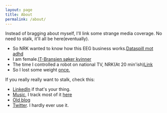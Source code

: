 ```yaml
---
layout: page
title: About 
permalink: /about/
---
```





Instead of bragging about myself, I'll link some strange media coverage. No need to stalk, it'll all be here(eventually).

* So NRK wanted to know how this EEG business works.[Dataspill mot adhd](http://www.nrk.no/ho/dataspill-mot-adhd-1.7521058)
* I am female.[IT-Bransjen søker kvinner](http://www.nrk.no/ho/it-bransjen-soker-kvinner-1.7892856)
* The time I controlled a robot on national TV, NRK(At 20 min'ish)[Link](http://www.nrk.no/nett-tv/indeks/237784/)
* So I lost some weight [once.](https://www.vektklubb.no/artikkel/id-7803696)

If you really really want to stalk, check this:

* [LinkedIn](no.linkedin.com/in/hannefagerjordkarlsen/en) if that's your thing.
* [Music](/music), I track most of it [here](http://www.last.fm/user/JaviFairground)
* [Old blog](http://faircontemplations.blogspot.no/)
* [Twitter](https://twitter.com/JaviFairground). I hardly ever use it.
